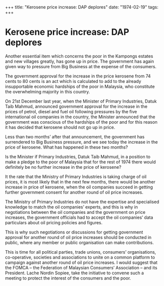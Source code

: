 +++ 
title: "Kerosene price increase: DAP deplores"
date: "1974-02-19"
tags:
+++

# Kerosene price increase: DAP deplores

Another essential item which concerns the poor in the Kampongs estates and new villages greatly, has gone up in price. The government has again given way to pressure from Big Business at the expense of the consumers.

The government approval for the increase in the price kerosene from 74 cents to 80 cents is an act which is calculated to add to the already insupportable economic hardships of the poor in Malaysia, who constitute the overwhelming majority in this country.</u>

On 21st December last year, when the Minister of Primary Industries, Datuk Taib Mahmud, announced government approval for the increase in the prices of petrol, diesel and fuel oil following pressures by the five international oil companies in the country, the Minister announced that the government was conscious of the hardships of the poor and for this reason it has decided that kerosene should not go up in price.

Less than two months’ after that announcement, the government has surrendered to Big Business pressure, and we see today the increase in the price of kerosene. What has happened in these two months?

Is the Minister if Primary Industries, Datuk Taib Mahmud, in a position to make a pledge to the poor of Malaysia that for the rest of 1974 there would definitely be no further increase in the price of kerosene?

It the rate that the Ministry of Primary Industries is taking charge of oil prices, it is most likely that in the next few months, there would be another increase in price of kerosene, when the oil companies succeed in getting further government consent for another round of oil price increases. 

The Ministry of Primary Industries do not have the expertise and specialised  knowledge to match the oil companies’ experts, and this is why in negotiations between the oil companies and the government on price increases, the government officials had to accept the oil companies’ data particulars about oil pricing policies and figures.

This is why such negotiations or discussions for getting government approval for another round of oil price increases should be conducted in public, where any member or public organisation can make contributions.

This is time for all political parties, trade unions, consumers’ organisations, co-operative, societies and associations to unite on a common platform to campaign against another round of oil price increases. I would suggest that the FOMCA – the Federation of Malaysian Consumers’ Association – and its President. Lache Nordin Sopiee, take the initiative to convene such a meeting to protect the interest of the consumers and the poor.
 
